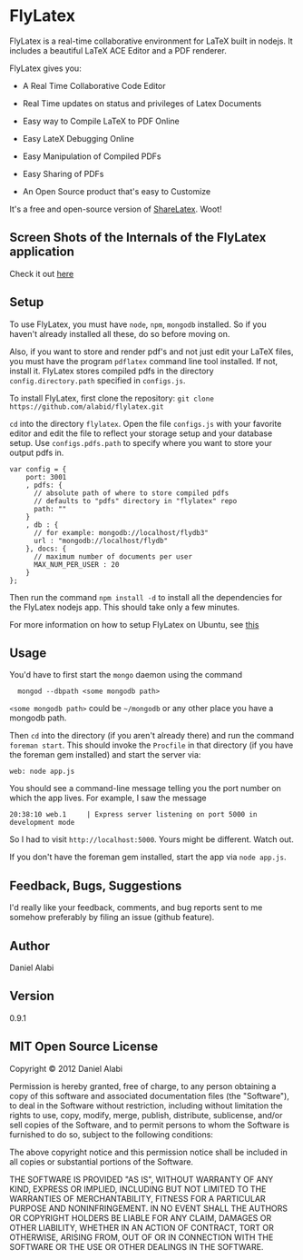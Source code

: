 FlyLatex
========

FlyLatex is a real-time collaborative environment for LaTeX built in nodejs.
It includes a beautiful LaTeX ACE Editor and a PDF renderer. 

FlyLatex gives you:

* A Real Time Collaborative Code Editor

* Real Time updates on status and privileges of Latex Documents

* Easy way to Compile LaTeX to PDF Online

* Easy LateX Debugging Online

* Easy Manipulation of Compiled PDFs

* Easy Sharing of PDFs

* An Open Source product that's easy to Customize

It's a free and open-source version of [ShareLatex](http://sharelatex.com).
Woot!

Screen Shots of the Internals of the FlyLatex application
---------------------------------------------------------

Check it out [here](http://alabidan.me/2012/07/31/flylatex-a-real-time-collaborative-environment-some-screen-shots-of-the-app/)

Setup
-----

To use FlyLatex, you must have `node`, `npm`, `mongodb` installed. So if you haven't already installed all these, do so before moving on.

Also, if you want to store and render pdf's and not just edit your LaTeX
files, you must
have the program `pdflatex` command line tool installed. If not, install
it. FlyLatex stores compiled pdfs in the directory 
`config.directory.path` specified in `configs.js`.

To install FlyLatex, first clone the repository: `git clone https://github.com/alabid/flylatex.git`

`cd` into the directory `flylatex`. Open the file `configs.js` with your favorite
editor and edit the file to reflect your storage setup and your database
setup. Use `configs.pdfs.path` to specify where you want to store
your output pdfs in. 

    var config = {
        port: 3001
        , pdfs: {
          // absolute path of where to store compiled pdfs
          // defaults to "pdfs" directory in "flylatex" repo
          path: ""
        }
        , db : {
          // for example: mongodb://localhost/flydb3"
          url : "mongodb://localhost/flydb"
        }, docs: {
          // maximum number of documents per user
          MAX_NUM_PER_USER : 20
        }
    };

Then run the command `npm install -d` to install all the dependencies for the
FlyLatex nodejs app. This should take only a few minutes.

For more information on how to setup FlyLatex on Ubuntu, see
[this](http://kaanaksit.wordpress.com/2013/05/10/en-how-to-use-and-install-flylatex-on-ubuntu/)

Usage
-----

You'd have to first start the `mongo` daemon using the command

      mongod --dbpath <some mongodb path>

`<some mongodb path>` could be `~/mongodb` or any other place you have a mongodb
path.

Then `cd` into the directory (if you aren't already there) and run the command
 `foreman start`. This should invoke the `Procfile` in that directory (if you have the foreman gem installed) and start 
the server via:

    web: node app.js

You should see a command-line message telling you the port number on which the app lives. For example, I saw the message

    20:38:10 web.1     | Express server listening on port 5000 in development mode

So I had to visit `http://localhost:5000`. Yours might be different. Watch out.
    
If you don't have the foreman gem installed, start the app via `node app.js`.


Feedback, Bugs, Suggestions
---------------------------

I'd really like your feedback, comments, and bug reports sent to me
somehow preferably by filing an issue (github feature).


Author
------
Daniel Alabi

Version
-------
0.9.1

MIT Open Source License
-----------------------

Copyright &copy; 2012 Daniel Alabi

Permission is hereby granted, free of charge, to any person obtaining a copy of this software and associated documentation files (the "Software"), to deal in the Software without restriction, including without limitation the rights to use, copy, modify, merge, publish, distribute, sublicense, and/or sell copies of the Software, and to permit persons to whom the Software is furnished to do so, subject to the following conditions:

The above copyright notice and this permission notice shall be included in all copies or substantial portions of the Software.

THE SOFTWARE IS PROVIDED "AS IS", WITHOUT WARRANTY OF ANY KIND, EXPRESS OR IMPLIED, INCLUDING BUT NOT LIMITED TO THE WARRANTIES OF MERCHANTABILITY, FITNESS FOR A PARTICULAR PURPOSE AND NONINFRINGEMENT. IN NO EVENT SHALL THE AUTHORS OR COPYRIGHT HOLDERS BE LIABLE FOR ANY CLAIM, DAMAGES OR OTHER LIABILITY, WHETHER IN AN ACTION OF CONTRACT, TORT OR OTHERWISE, ARISING FROM, OUT OF OR IN CONNECTION WITH THE SOFTWARE OR THE USE OR OTHER DEALINGS IN THE SOFTWARE.